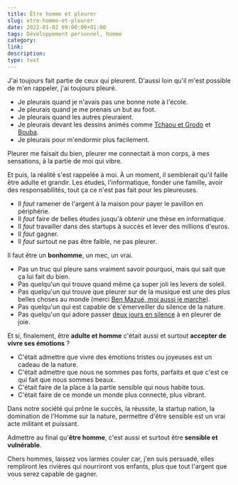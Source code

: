 ```yaml
---
title: Être homme et pleurer
slug: etre-homme-et-pleurer
date: 2022-01-02 09:00:00+01:00
tags: Développement personnel, homme
category: 
link: 
description: 
type: text
---
```


J'ai toujours fait partie de ceux qui pleurent. D'aussi loin qu'il m'est possible de m'en rappeler, j'ai toujours pleuré.

<!-- TEASER_END -->

- Je pleurais quand je n'avais pas une bonne note à l'école.
- Je pleurais quand je me prenais un but au foot.
- Je pleurais quand les autres pleuraient.
- Je pleurais devant les dessins animés comme [Tchaou et Grodo](https://www.afds.tv/tchaou-et-grodo/) et [Bouba](https://www.youtube.com/watch?v=f-DLUoa2svE).
- Je pleurais pour m'endormir plus facilement.

Pleurer me faisait du bien, pleurer me connectait à mon corps, à mes sensations, à la partie de moi qui vibre.

Et puis, la réalité s'est rappelée à moi. À un moment, il semblerait qu'il faille être adulte et grandir. Les études, l'informatique, fonder une famille, avoir des responsabilités, tout ça ce n'est pas fait pour les pleureuses. 

- Il _faut_ ramener de l'argent à la maison pour payer le pavillon en périphérie.
- Il _faut_ faire de belles études jusqu'à obtenir une thèse en informatique.
- Il _faut_ travailler dans des startups à succès et lever des millions d'euros.
- Il _faut_ gagner.
- Il _faut_ surtout ne pas être faible, ne pas pleurer.

Il faut être un __bonhomme__, un mec, un vrai.

- Pas un truc qui pleure sans vraiment savoir pourquoi, mais qui sait que ça lui fait du bien.
- Pas quelqu'un qui trouve quand même ça super joli les levers de soleil.
- Pas quelqu'un qui trouve que pleurer sur de la musique est une des plus belles choses au monde (merci [Ben Mazué, moi aussi je marche](https://www.youtube.com/watch?v=29gOHmidswU)).
- Pas quelqu'un qui est capable de s'émerveiller du silence de la nature.
- Pas quelqu'un qui adore passer [deux jours en silence](/blog/fr/retraite-en-silence-deux-jours-sans-parler-sans-portable-sans-montre) à en pleurer de joie.

Et si, finalement, être __adulte et homme__ c'était aussi et surtout __accepter de vivre ses émotions__ ?

- C'était admettre que vivre des émotions tristes ou joyeuses est un cadeau de la nature.
- C'était admettre que nous ne sommes pas forts, parfaits et que c'est ce qui fait que nous sommes beaux.
- C'était faire de la place à la partie sensible qui nous habite tous.
- C'était faire de ce monde un monde plus connecté, plus vibrant.

Dans notre société qui prône le succès, la réussite, la startup nation, la domination de l'Homme sur la nature, permettre d'être sensible est un vrai acte militant et puissant.

Admettre au final qu'__être homme__, c'est aussi et surtout être __sensible et vulnérable__.

Chers hommes, laissez vos larmes couler car, j'en suis persuadé, elles rempliront les rivières qui nourriront vos enfants, plus que tout l'argent que vous serez capable de gagner.

